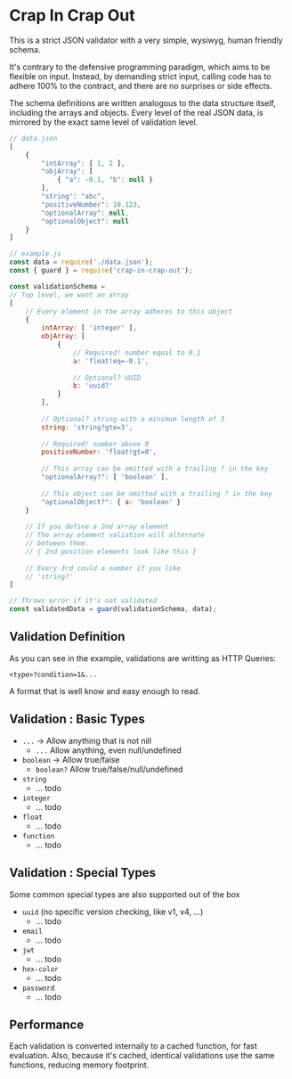 # Crap In Crap Out

This is a strict JSON validator with a very simple, wysiwyg, human friendly schema.

It's contrary to the defensive programming paradigm, which aims to be flexible on input.
Instead, by demanding strict input, calling code has to adhere 100% to the contract,
and there are no surprises or side effects.

The schema definitions are written analogous to the data structure itself,
including the arrays and objects. Every level of the real JSON data,
is mirrored by the exact same level of validation level.

```js
// data.json
[
	{
		"intArray": [ 1, 2 ],
		"objArray": [
			{ "a": -0.1, "b": null }
		],
		"string": "abc",
		"positiveNumber": 10.123,
		"optionalArray": null,
		"optionalObject": null
	}
]

// example.js
const data = require('./data.json');
const { guard } = require('crap-in-crap-out');

const validationSchema =
// Top level, we want an array
[
	// Every element in the array adheres to this object
	{
		intArray: [ 'integer' ],
		objArray: [
			{
				// Required! number equal to 0.1
				a: 'float!eq=-0.1',
				
				// Optional? UUID
				b: 'uuid?'
			}
		],
		
		// Optional? string with a minimum length of 3
		string: 'string?gte=3',
		
		// Required! number above 0
		positiveNumber: 'float!gt=0',
		
		// This array can be omitted with a trailing ? in the key
		"optionalArray?": [ 'boolean' ],
		
		// This object can be omitted with a trailing ? in the key
		"optionalObject?": { a: 'boolean' } 
	}
	
	// If you define a 2nd array element
	// The array element valiation will alternate
	// between them.
	// { 2nd position elements look like this }
	
	// Every 3rd could a number if you like
	// 'string?'
]

// Throws error if it's not validated
const validatedData = guard(validationSchema, data);
```

## Validation Definition

As you can see in the example, validations are writting as HTTP Queries:

`<type>?condition=1&...`

A format that is well know and easy enough to read.

## Validation : Basic Types

- `...` -> Allow anything that is not nill
    - `...` Allow anything, even null/undefined
- `boolean` -> Allow true/false
    - `boolean?` Allow true/false/null/undefined
- `string`
    - ... todo
- `integer`
    - ... todo
- `float`
    - ... todo
- `function`
    - ... todo

## Validation : Special Types

Some common special types are also supported out of the box

- `uuid` (no specific version checking, like v1, v4, ...)
    - ... todo
- `email`
    - ... todo
- `jwt`
    - ... todo
- `hex-color`
    - ... todo
- `password`
    - ... todo

## Performance

Each validation is converted internally to a cached function,
for fast evaluation. Also, because it's cached, identical validations
use the same functions, reducing memory footprint.
